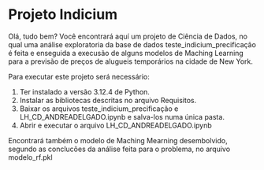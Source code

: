 # Projeto Indicium

 Olá, tudo bem?
 Você encontrará aquí um projeto de Ciência de Dados, no qual uma análise exploratoria da base de dados teste_indicium_precificação é feita e  enseguida a execusão de alguns modelos de Maching Learning para a previsão de preços de alugueis temporários na cidade de New York. 

 Para executar este projeto será necessário:

 1. Ter instalado a versão 3.12.4 de Python.
 2. Instalar as bibliotecas descritas no arquivo Requisitos.
 3. Baixar os arquivos teste_indicium_precificação e LH_CD_ANDREADELGADO.ipynb e salva-los numa única pasta.
 4. Abrir e executar o arquivo LH_CD_ANDREADELGADO.ipynb 

 Encontrará também o modelo de Maching Mearning desembolvido, segundo as conclucões da análise feita para o problema, no arquivo modelo_rf.pkl
